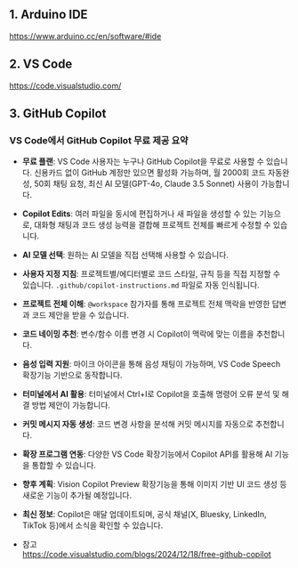 ## 1. Arduino IDE
https://www.arduino.cc/en/software/#ide


## 2. VS Code
https://code.visualstudio.com/

## 3. GitHub Copilot

### VS Code에서 GitHub Copilot 무료 제공 요약

- **무료 플랜**: VS Code 사용자는 누구나 GitHub Copilot을 무료로 사용할 수 있습니다. 신용카드 없이 GitHub 계정만 있으면 활성화 가능하며, 월 2000회 코드 자동완성, 50회 채팅 요청, 최신 AI 모델(GPT-4o, Claude 3.5 Sonnet) 사용이 가능합니다.
- **Copilot Edits**: 여러 파일을 동시에 편집하거나 새 파일을 생성할 수 있는 기능으로, 대화형 채팅과 코드 생성 능력을 결합해 프로젝트 전체를 빠르게 수정할 수 있습니다.
- **AI 모델 선택**: 원하는 AI 모델을 직접 선택해 사용할 수 있습니다.
- **사용자 지정 지침**: 프로젝트별/에디터별로 코드 스타일, 규칙 등을 직접 지정할 수 있습니다. `.github/copilot-instructions.md` 파일로 자동 인식됩니다.
- **프로젝트 전체 이해**: `@workspace` 참가자를 통해 프로젝트 전체 맥락을 반영한 답변과 코드 제안을 받을 수 있습니다.
- **코드 네이밍 추천**: 변수/함수 이름 변경 시 Copilot이 맥락에 맞는 이름을 추천합니다.
- **음성 입력 지원**: 마이크 아이콘을 통해 음성 채팅이 가능하며, VS Code Speech 확장기능 기반으로 동작합니다.
- **터미널에서 AI 활용**: 터미널에서 Ctrl+I로 Copilot을 호출해 명령어 오류 분석 및 해결 방법 제안이 가능합니다.
- **커밋 메시지 자동 생성**: 코드 변경 사항을 분석해 커밋 메시지를 자동으로 추천합니다.
- **확장 프로그램 연동**: 다양한 VS Code 확장기능에서 Copilot API를 활용해 AI 기능을 통합할 수 있습니다.
- **향후 계획**: Vision Copilot Preview 확장기능을 통해 이미지 기반 UI 코드 생성 등 새로운 기능이 추가될 예정입니다.
- **최신 정보**: Copilot은 매달 업데이트되며, 공식 채널(X, Bluesky, LinkedIn, TikTok 등)에서 소식을 확인할 수 있습니다.

- 참고   
https://code.visualstudio.com/blogs/2024/12/18/free-github-copilot
